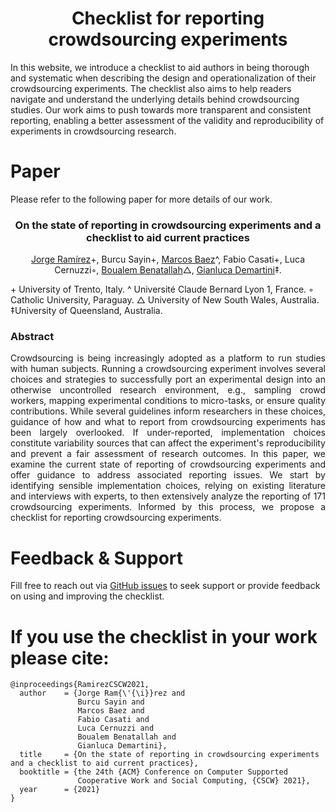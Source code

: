 <h1 align="center">Checklist for reporting crowdsourcing experiments</h1>

In this website, we introduce a checklist to aid authors in being thorough and systematic when describing the design and operationalization of their crowdsourcing experiments. The checklist also aims to help readers navigate and understand the underlying details behind crowdsourcing studies. Our work aims to push towards more transparent and consistent reporting, enabling a better assessment of the validity and reproducibility of experiments in crowdsourcing research.


# Paper

Please refer to the following paper for more details of our work.

<h3 align="center">On the state of reporting in crowdsourcing experiments and a checklist to aid current practices</h3>

<p align="center">
<a href="https://jramirez.me/" target="_blank">Jorge Ramírez</a>+, 
Burcu Sayin+, 
<a href="http://disi.unitn.it/~baez/" target="_blank">Marcos Baez</a>^, 
Fabio Casati+, Luca Cernuzzi◦, 
<a href="https://sites.google.com/site/boualembenatallahwebsite/" target="_blank">Boualem Benatallah</a>△, 
<a href="https://www.gianlucademartini.net/" target="_blank"> Gianluca Demartini</a>‡.

<span style="margin-top: 5px; display: block;">+ University of Trento, Italy. ^ Université Claude Bernard Lyon 1, France. ◦ Catholic University, Paraguay. △ University of New South Wales, Australia. ‡University of Queensland, Australia.</span>
</p>


### Abstract

<p align="justify">Crowdsourcing is being increasingly adopted as a platform to run studies with human subjects. Running a crowdsourcing experiment involves several choices and strategies to successfully port an experimental design into an otherwise uncontrolled research environment, e.g., sampling crowd workers, mapping experimental conditions to micro-tasks, or ensure quality contributions. While several guidelines inform researchers in these choices, guidance of how and what to report from crowdsourcing experiments has been largely overlooked. If under-reported, implementation choices constitute variability sources that can affect the experiment's reproducibility and prevent a fair assessment of research outcomes. In this paper, we examine the current state of reporting of crowdsourcing experiments and offer guidance to address associated reporting issues. We start by identifying sensible implementation choices, relying on existing literature and interviews with experts, to then extensively analyze the reporting of 171 crowdsourcing experiments. Informed by this process, we propose a checklist for reporting crowdsourcing experiments.
</p>

# Feedback & Support

Fill free to reach out via [GitHub issues](https://github.com/TrentoCrowdAI/crowdsourcing-checklist/issues) to seek support or provide feedback on using and improving the checklist.


# If you use the checklist in your work please cite:

```
@inproceedings{RamirezCSCW2021,
  author    = {Jorge Ram{\'{\i}}rez and
               Burcu Sayin and
               Marcos Baez and
               Fabio Casati and
               Luca Cernuzzi and
               Boualem Benatallah and
               Gianluca Demartini},
  title     = {On the state of reporting in crowdsourcing experiments and a checklist to aid current practices},
  booktitle = {the 24th {ACM} Conference on Computer Supported
               Cooperative Work and Social Computing, {CSCW} 2021},
  year      = {2021}
}
```